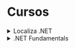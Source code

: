 # Cursos

<details>
  <summary>Localiza .NET</summary>
  <div>
    <h5>Solução de problemas em C#</h5>
    &nbsp; <a href="https://github.com/theadelmojr/Cursos/blob/main/C%23Localiza/Solu%C3%A7%C3%A3o%20de%20problemas%20em%20C%23/desafio1/Program.cs">Consumo Médio do Automóvel</a><br/>
    &nbsp; <a href="https://github.com/theadelmojr/Cursos/blob/main/C%23Localiza/Solu%C3%A7%C3%A3o%20de%20problemas%20em%20C%23/desafio2/Program.cs">DDD</a><br/>
    &nbsp; <a href="https://github.com/theadelmojr/Cursos/blob/main/C%23Localiza/Solu%C3%A7%C3%A3o%20de%20problemas%20em%20C%23/desafio3/Program.cs">Notas e Moedas</a><br/>
  </div>
  <div>
    <h5>Criando uma aplicação .NET</h5>
    &nbsp; <a href="https://github.com/theadelmojr/Cursos/blob/main/C%23Localiza/Criando%20uma%20aplica%C3%A7%C3%A3o%20.NET/Appbanco/Program.cs">Aplicativo de Transferência Bancária</a><br/>
    &nbsp; <a href="https://github.com/theadelmojr/Cursos/blob/main/C%23Localiza/Criando%20uma%20aplica%C3%A7%C3%A3o%20.NET/Locadora/Program.cs">Aplicativo de Locadora</a><br/>
    &nbsp; <a href="https://github.com/theadelmojr/Cursos/blob/main/C%23Localiza/Criando%20uma%20aplica%C3%A7%C3%A3o%20.NET/Api/Program.cs">Api</a><br/>
  </div>
  <div>
    <h5>Desafios aritméticos em C#</h5>
    &nbsp; <a href="https://github.com/theadelmojr/Cursos/blob/main/C%23Localiza/Desafios%20aritm%C3%A9ticos%20em%20C%23/desafio1/Program.cs">Média 1</a><br/>
    &nbsp; <a href="https://github.com/theadelmojr/Cursos/blob/main/C%23Localiza/Desafios%20aritm%C3%A9ticos%20em%20C%23/desafio2/Program.cs">Crescimento Populacional</a><br/>
    &nbsp; <a href="https://github.com/theadelmojr/Cursos/blob/main/C%23Localiza/Desafios%20aritm%C3%A9ticos%20em%20C%23/desafio3/Program.cs">Bazinga!</a><br/>
    &nbsp; <a href="https://github.com/theadelmojr/Cursos/blob/main/C%23Localiza/Desafios%20aritm%C3%A9ticos%20em%20C%23/desafio4/Program.cs">Tempo de um Evento</a><br/>
    &nbsp; <a href="https://github.com/theadelmojr/Cursos/blob/main/C%23Localiza/Desafios%20aritm%C3%A9ticos%20em%20C%23/desafio5/Program.cs">Comunicação em Piralândia</a><br/>
  </div>
  <div>
    <h5>Praticando programação em C#</h5>
    &nbsp; <a href="https://github.com/theadelmojr/Cursos/blob/main/C%23Localiza/Praticando%20programa%C3%A7%C3%A3o%20em%20C%23/desafio1/Program.cs">Coordenadas em um ponto</a><br/>
    &nbsp; <a href="https://github.com/theadelmojr/Cursos/blob/main/C%23Localiza/Praticando%20programa%C3%A7%C3%A3o%20em%20C%23/desafio2/Program.cs">Compras no supermercado</a><br/>
    &nbsp; <a href="https://github.com/theadelmojr/Cursos/blob/main/C%23Localiza/Praticando%20programa%C3%A7%C3%A3o%20em%20C%23/desafio3/Program.cs">Pink e Cérebro</a><br/>
  </div>
</details>

<details>
  <summary>.NET Fundamentals</summary>
  <div>
    <h5>Introdução a Programação com C#</h5>
    &nbsp; <a href="https://github.com/theadelmojr/Cursos/blob/main/C%23Localiza/Solu%C3%A7%C3%A3o%20de%20problemas%20em%20C%23/desafio1/Program.cs">Dividindo X por Y</a><br/>
    &nbsp; <a href="https://github.com/theadelmojr/Cursos/blob/main/C%23Localiza/Solu%C3%A7%C3%A3o%20de%20problemas%20em%20C%23/desafio2/Program.cs">Distância</a><br/>
    &nbsp; <a href="https://github.com/theadelmojr/Cursos/blob/main/C%23Localiza/Solu%C3%A7%C3%A3o%20de%20problemas%20em%20C%23/desafio3/Program.cs">Quanta Mandioca?</a><br/>
  </div>
  <div>
    <h5>Introdução a Programação com .NET</h5>
    &nbsp; <a href="https://github.com/theadelmojr/Cursos/blob/main/C%23Localiza/Solu%C3%A7%C3%A3o%20de%20problemas%20em%20C%23/desafio1/Program.cs">Dividindo X por Y</a><br/>
    &nbsp; <a href="https://github.com/theadelmojr/Cursos/blob/main/C%23Localiza/Desafios%20aritm%C3%A9ticos%20em%20C%23/desafio3/Program.cs">Bazinga!</a><br/>
    &nbsp; <a href="https://github.com/theadelmojr/Cursos/blob/main/C%23Localiza/Solu%C3%A7%C3%A3o%20de%20problemas%20em%20C%23/desafio3/Program.cs">Coxinha de Bueno</a><br/>
  </div>
  <div>
    <h5>Desafios aritméticos em C#</h5>
    &nbsp; <a href="https://github.com/theadelmojr/Cursos/blob/main/C%23Localiza/Desafios%20aritm%C3%A9ticos%20em%20C%23/desafio1/Program.cs">Programa para Validação de Notas</a><br/>
    &nbsp; <a href="https://github.com/theadelmojr/Cursos/blob/main/C%23Localiza/Desafios%20aritm%C3%A9ticos%20em%20C%23/desafio2/Program.cs">Quanta Mandioca?</a><br/>
    &nbsp; <a href="https://github.com/theadelmojr/Cursos/blob/main/C%23Localiza/Praticando%20programa%C3%A7%C3%A3o%20em%20C%23/desafio2/Program.cs">Compras no supermercado</a><br/>
    &nbsp; <a href="https://github.com/theadelmojr/Cursos/blob/main/C%23Localiza/Desafios%20aritm%C3%A9ticos%20em%20C%23/desafio4/Program.cs">Validador de senhas com requisitos</a><br/>
    &nbsp; <a href="https://github.com/theadelmojr/Cursos/blob/main/C%23Localiza/Desafios%20aritm%C3%A9ticos%20em%20C%23/desafio5/Program.cs">Fila de banco</a><br/>
  </div>
</details>